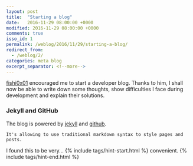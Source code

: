 ```yaml
---
layout: post
title:  "Starting a blog"
date:   2016-11-29 08:00:00 +0000
modified: 2016-11-29 08:00:00 +0000 
comments: true
isso_id: 1
permalink: /weblog/2016/11/29/starting-a-blog/
redirect_from: 
  - /weblog/2/
categories: meta blog
excerpt_separator: <!--more-->
---
```


[fishi0x01][fish] encouraged me to start a developer blog. Thanks to him, I shall now be able to write down some thoughts, show difficulties I face during development and explain their solutions.

<!--more-->

### Jekyll and GitHub ###
The blog is powered by [jekyll][Jekyll] and [github][Github].

```
It's allowing to use traditional markdown syntax to style pages and posts.
```

I found this to be very...
{% include tags/hint-start.html %}
convenient.
{% include tags/hint-end.html %}


[fish]: https://fishi.devtail.com/
[github]: https://github.com/
[jekyll]: https://jekyllrb.com/
